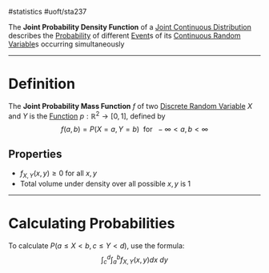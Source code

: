 #statistics #uoft/sta237

The **Joint Probability Density Function** of a [Joint Continuous Distribution](Joint%20Continuous%20Distribution.md) describes the [Probability](Probability.md) of different [Event](Event.md)s of its [Continuous Random Variable](Continuous%20Random%20Variable.md)s occurring simultaneously 

---
# Definition
The **Joint Probability Mass Function** $f$ of two [Discrete Random Variable](Discrete%20Random%20Variable.md) $X$ and $Y$ is the  [Function](Function.md) $p:\mathbb{R}^{2}\rightarrow [0,1]$, defined by  $$f(a,b) = P(X=a, Y=b) \ \text{ for } \ -\infty<a,b <\infty$$
## Properties
- $f_{X,Y}(x,y)\geq 0$ for all $x,y$
- Total volume under density over all possible $x,y$ is 1

---
# Calculating Probabilities
To calculate $P(a\leq X < b, c \leq Y < d)$, use the formula: $$\int_{c}^{d}\int_{a}^{b}f_{X,Y}(x,y)dx \ dy$$